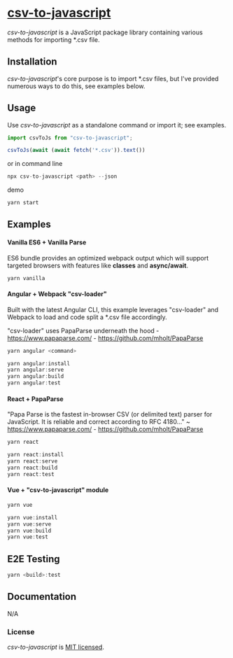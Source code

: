 # [csv-to-javascript](https://github.com/ryanspice/csv-to-javascript)

*csv-to-javascript* is a JavaScript package library containing various methods for importing *.csv file. 

## Installation

*csv-to-javascript*'s core purpose is to import *.csv files, but I've provided numerous ways to do this, see examples below. 

## Usage

Use *csv-to-javascript* as a standalone command or import it; see examples.

```javascript
import csvToJs from "csv-to-javascript";

csvToJs(await (await fetch('*.csv')).text())
```
or in command line
```javascript
npx csv-to-javascript <path> --json
```

demo

```javascript
yarn start
```
## Examples

#### Vanilla ES6 + Vanilla Parse

ES6 bundle provides an optimized webpack output which will support targeted browsers with features like **classes** and **async/await**.
```javascript
yarn vanilla
```

#### Angular + Webpack "csv-loader"

Built with the latest Angular CLI, this example leverages "csv-loader" and Webpack to load and code split a *.csv file accordingly.

"csv-loader" uses PapaParse underneath the hood - https://www.papaparse.com/ -
                                                  https://github.com/mholt/PapaParse

```javascript
yarn angular <command>

yarn angular:install
yarn angular:serve
yarn angular:build
yarn angular:test
```

#### React + PapaParse

"Papa Parse is the fastest in-browser CSV (or delimited text) parser for JavaScript. It is reliable and correct according to RFC 4180..." ~ https://www.papaparse.com/ -
https://github.com/mholt/PapaParse



```javascript
yarn react

yarn react:install
yarn react:serve
yarn react:build
yarn react:test
```

#### Vue + "csv-to-javascript" module

```javascript
yarn vue 

yarn vue:install
yarn vue:serve
yarn vue:build
yarn vue:test
```

## E2E Testing
```javascript
yarn <build>:test 
```

## Documentation

N/A


### License

*csv-to-javascript* is [MIT licensed](./LICENSE).
